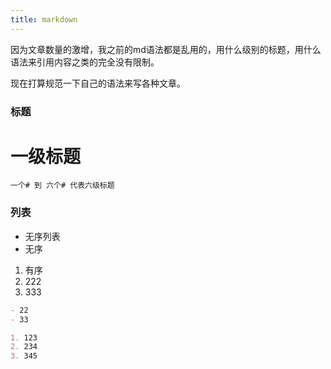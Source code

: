 ```yaml
---
title: markdown
---
```


因为文章数量的激增，我之前的md语法都是乱用的，用什么级别的标题，用什么语法来引用内容之类的完全没有限制。

现在打算规范一下自己的语法来写各种文章。




### 标题

# 一级标题

```
一个# 到 六个# 代表六级标题
```

### 列表

- 无序列表
- 无序

1. 有序
2. 222
3. 333

``` markdown
- 22
- 33

1. 123
2. 234
3. 345
```
